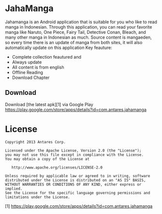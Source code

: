 JahaManga
=========
Jahamanga is an Android application that is suitable for you who like to read manga in Indonesian. Through this application, you can read your favorite manga like
Naruto, One Piece, Fairy Tail, Detective Conan, Bleach, and many other manga in Indonesian as much.
Source content is mangaeden, so every time there is an update of manga from both sites, it will also automatically update on this application
Key feauture:
- Complete collection feautured and
- Always update
- All content is from english
- Offline Reading
- Download Chapter


Download
--------
Download [the latest apk][1] via Google Play https://play.google.com/store/apps/details?id=com.antares.jahamanga

License
=======

    Copyright 2013 Antares Corp.

    Licensed under the Apache License, Version 2.0 (the "License");
    you may not use this file except in compliance with the License.
    You may obtain a copy of the License at

       http://www.apache.org/licenses/LICENSE-2.0

    Unless required by applicable law or agreed to in writing, software
    distributed under the License is distributed on an "AS IS" BASIS,
    WITHOUT WARRANTIES OR CONDITIONS OF ANY KIND, either express or implied.
    See the License for the specific language governing permissions and
    limitations under the License.

	
[1] https://play.google.com/store/apps/details?id=com.antares.jahamanga